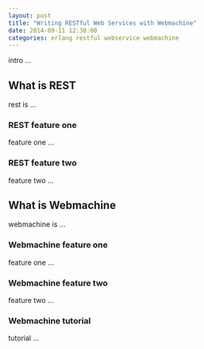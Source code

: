 ```yaml
---
layout: post
title: "Writing RESTful Web Services with Webmachine"
date: 2014-09-11 12:30:00
categories: erlang restful webservice webmachine
---
```


intro ...

## What is REST
rest is ...

### REST feature one
feature one ...

### REST feature two
feature two ...

## What is Webmachine
webmachine is ...

### Webmachine feature one
feature one ...

### Webmachine feature two
feature two ...

### Webmachine tutorial
tutorial ...

